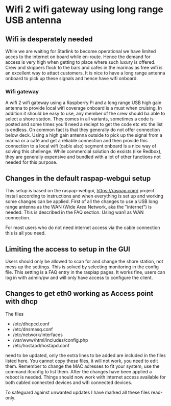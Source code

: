 
# Wifi 2 wifi gateway using long range USB antenna


## Wifi is desperately needed

While we are waiting for Starlink to become operational we have
limited acces to the internet on board while en-route. Hence the
demand for access is very high when getting to place where such luxury
is offered. Crew and skippers flock to the bars and cafes in the
marinas as free wifi is an excellent way to attact customers. It is
nice to have a long range antenna onboard to pick up these signals and
hence have wifi onboard.

### Wifi gateway

A wifi 2 wifi gateway using a Raspberry Pi and a long range USB high
gain antenna to provide local wifi coverage onboard is a must when
cruising. In addition it should be easy to use, any member of the crew
should ba able to select a shore station. They comes in all variants,
sometimes a code is posted and some times you'll need a reciept to get
the code etc etc the list is endless. On common fact is that they
generally do not offer connection below deck. Using a high gain
antenna outside to pick up the signal from a marina or a café and get
a reliable connection and then provide this connection to a local wifi
(cable also) segment onboard is a nice way of solving this
chellenge. While commercial solution do exsists (like Redbox), they
are generally expensive and bundled with a lot of other functions not
needed for this purpose.

## Changes in the default raspap-webgui setup

This setup is based on the raspap-webgui, https://raspap.com/ project.
Install according to instructions and when everything is set up and
working some changes can be applied. First of all the changes to use a
USB long range antenna as the WAN (Wide Area Network, aka the
"internet") is needed. This is described in the FAQ section. Using
wan1 as WAN connection. 

For most users who do not need internet access via the cable
connection this is all you need.

## Limiting the access to setup in the GUI

Users should only be allowed to scan for and change the shore station,
not mess up the settings. This is solved by selecting monitoring in
the config file. This setting is a FAQ entry in the raspiap pages.  It
works fine, users can log in with admin/pw and will only have access
to configure the client. 

## Changes to get eth0 working as Access point with dhcp

The files 
* /etc/dhcpcd.conf 
* /etc/dnsmasq.conf 
* /etc/network/interfaces 
* /var/www/html/includes/config.php
* /etc/hostapd/hostapd.conf 

need to be updated, only the extra lines
to be added are included in the files listed here. You cannot copy
these files, it will not work, you need to edit them. Remember to
change the MAC adresses to fit your system, use the command ifconfig
to list them.  After the changes have been applied a reboot is
needed. Things should now work with internet access available for
both cabled connected devices and wifi connected devices. 

To safeguard against unwanted updates I have marked all these files read-only.





